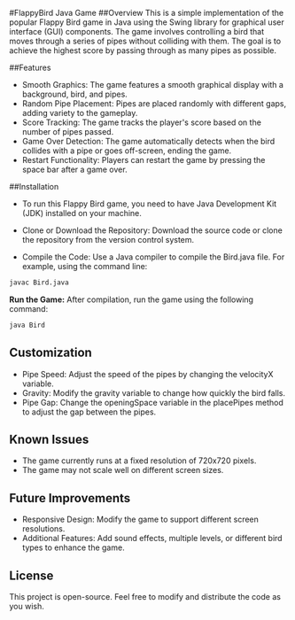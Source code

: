 #FlappyBird Java Game
##Overview
This is a simple implementation of the popular Flappy Bird game in Java using the Swing library for graphical user interface (GUI) components. The game involves controlling a bird that moves through a series of pipes without colliding with them. The goal is to achieve the highest score by passing through as many pipes as possible.

##Features
- Smooth Graphics: The game features a smooth graphical display with a background, bird, and pipes.
- Random Pipe Placement: Pipes are placed randomly with different gaps, adding variety to the gameplay.
- Score Tracking: The game tracks the player's score based on the number of pipes passed.
- Game Over Detection: The game automatically detects when the bird collides with a pipe or goes off-screen, ending the game.
- Restart Functionality: Players can restart the game by pressing the space bar after a game over.

##Installation
- To run this Flappy Bird game, you need to have Java Development Kit (JDK) installed on your machine.

- Clone or Download the Repository: Download the source code or clone the repository from the version control system.
- Compile the Code: Use a Java compiler to compile the Bird.java file. For example, using the command line:
```bash
javac Bird.java
```
**Run the Game:** After compilation, run the game using the following command:
```bash
java Bird
```

## Customization
- Pipe Speed: Adjust the speed of the pipes by changing the velocityX variable.
- Gravity: Modify the gravity variable to change how quickly the bird falls.
- Pipe Gap: Change the openingSpace variable in the placePipes method to adjust the gap between the pipes.
  
## Known Issues
- The game currently runs at a fixed resolution of 720x720 pixels.
- The game may not scale well on different screen sizes.
  
## Future Improvements
- Responsive Design: Modify the game to support different screen resolutions.
- Additional Features: Add sound effects, multiple levels, or different bird types to enhance the game.
  
## License
This project is open-source. Feel free to modify and distribute the code as you wish.
